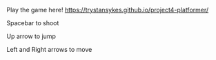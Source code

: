 Play the game here! https://trystansykes.github.io/project4-platformer/

Spacebar to shoot

Up arrow to jump

Left and Right arrows to move
